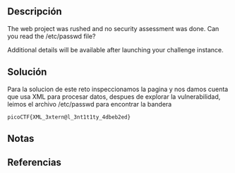 ## Descripción
The web project was rushed and no security assessment was done. Can you read the /etc/passwd file?

Additional details will be available after launching your challenge instance.
## Solución
Para la solucion de este reto inspeccionamos la pagina y nos damos cuenta que usa XML para procesar datos, despues de explorar la vulnerabilidad, leimos el archivo /etc/passwd para encontrar la bandera

`picoCTF{XML_3xtern@l_3nt1t1ty_4dbeb2ed}`
## Notas
## Referencias